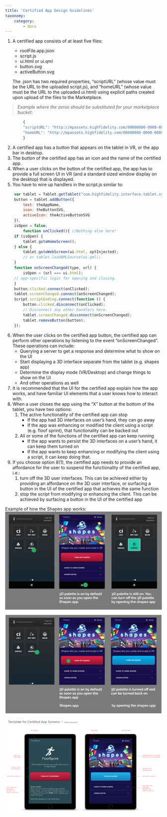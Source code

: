 ```yaml
---
title: 'Certified App Design Guidelines'
taxonomy:
    category:
        - docs 
---
```

1. A certified app consists of at least five files: 
    * rootFile.app.json 
    * script.js 
    * ui.html or ui.qml
    * button.svg
    * activeButton.svg 

    The .json has two required properties, “scriptURL” (whose value must be the URL to the uploaded script.js), and “homeURL” (whose value must be the URL to the uploaded ui.html) using explicit paths created upon upload of the files to the Marketplace. 
>*Example where the zeros should be substituted for your marketplace bucket:*
``` javascript
        {
        "scriptURL": "http://mpassets.highfidelity.com/00000000-0000-0000-0000-000000000000-v1/script.js",
        "homeURL": "http://mpassets.highfidelity.com/00000000-0000-0000-0000-000000000000-v1/ui.html"
        }
```
2. A certified app has a button that appears on the tablet in VR, or the app bar in desktop.
3. The button of the certified app has an icon and the name of the certified app.
4. When a user clicks on the button of the certified app, the app has to provide a full screen UI in VR (and a standard sized window display on the desktop) that is displayed.
5. You have to wire up handlers in the script.js similar to:
``` javascript
    var tablet = Tablet.getTablet("com.highfidelity.interface.tablet.system”);
    button = tablet.addButton({
        text: theAppName,
        icon: theButtonSVG,
        activeIcon: theActiveButtonSVG
	}),
    isOpen = false;
        function onClicked(){ //Nothing else here!
    if (isOpen) {
        tablet.gotoHomeScreen();
    } else {
        tablet.gotoWebScreen(ui.html, optInjected);
        // or tablet.loadQMLSource(ui.qml);
    }
    function onScreenChanged(type, url) {
	    isOpen = (url === ui.html);
    // app-specific logic for opening and closing.
    }
    button.clicked.connect(onClicked);
    tablet.screenChanged.connect(onScreenChanged);
    Script.scriptEnding.connect(function () {
        button.clicked.disconnect(onClicked);
        // Disconnect any other handlers here.
        tablet.screenChanged.disconnect(onScreenChanged);
        tablet.removeButton(button);
    });
```
6. When the user clicks on the certified app button, the certified app can perform other operations by listening to the event “onScreenChanged”. These operations can include:
    - Querying a server to get a response and determine what to show on the UI
    - Start displaying a 3D interface separate from the tablet  (e.g. shapes app)
    - Determine the display mode (VR/Desktop) and change things to show on the UI
    - And other operations as well
7. It is recommended that the UI for the certified app explain how the app works, and have familiar UI elements that a user knows how to interact with.
8. When a user closes the app using the “X” button at the bottom of the tablet, you have two options:
    1. The active functionality of the certified app can stop
        * If the app had 3D interfaces on user’s hand, they can go away
        * If the app was enhancing or modified the client using a script (e.g. floof sprint), that functionality can be backed out
    2. All or some of the functions of the certified app can keep running
        * If the app wants to persist the 3D interfaces on a user’s hand, it can keep them turned on
        * If the app wants to keep enhancing or modifying the client using a script, it can keep doing that.
9. If you choose option 8(1), the certified app needs to provide an affordance for the user to suspend the functionality of the certified app, i.e.: 
    1. turn off the 3D user interfaces. This can be achieved either by providing an affordance on the 3D user interface, or surfacing a button in the UI of the certified app that achieves the same function
    2. stop the script from modifying or enhancing the client. This can be achieved by surfacing a button in the UI of the certified app

Example of how the Shapes app works:
![](shape1.png)

![](shape2.png)

![](shape3.png)


